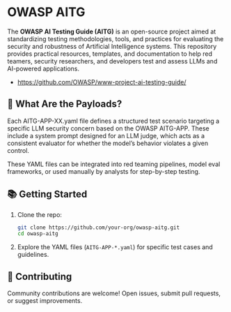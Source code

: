 # OWASP AITG

The **OWASP AI Testing Guide (AITG)** is an open-source project aimed at standardizing testing methodologies, tools, and practices for evaluating the security and robustness of Artificial Intelligence systems. This repository provides practical resources, templates, and documentation to help red teamers, security researchers, and developers test and assess LLMs and AI-powered applications.

* https://github.com/OWASP/www-project-ai-testing-guide/

## 🎯 What Are the Payloads?

Each AITG-APP-XX.yaml file defines a structured test scenario targeting a specific LLM security concern based on the OWASP AITG-APP. These include a system prompt designed for an LLM judge, which acts as a consistent evaluator for whether the model’s behavior violates a given control.

These YAML files can be integrated into red teaming pipelines, model eval frameworks, or used manually by analysts for step-by-step testing.

## 📚 Getting Started

1. Clone the repo:
   ```bash
   git clone https://github.com/your-org/owasp-aitg.git
   cd owasp-aitg
   ```

2. Explore the YAML files (`AITG-APP-*.yaml`) for specific test cases and guidelines.

## 📢 Contributing

Community contributions are welcome! Open issues, submit pull requests, or suggest improvements.
